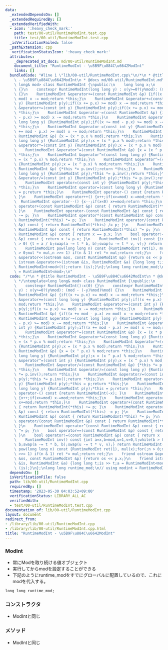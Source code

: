 ```yaml
---
data:
  _extendedDependsOn: []
  _extendedRequiredBy: []
  _extendedVerifiedWith:
  - icon: ':heavy_check_mark:'
    path: test/00-util/RuntimeModInt.test.cpp
    title: test/00-util/RuntimeModInt.test.cpp
  _isVerificationFailed: false
  _pathExtension: cpp
  _verificationStatusIcon: ':heavy_check_mark:'
  attributes:
    _deprecated_at_docs: md/00-util/RuntimeModInt.md
    document_title: "RuntimeModInt - \u5B9F\u884C\u6642ModInt"
    links: []
  bundledCode: "#line 1 \"lib/00-util/RuntimeModInt.cpp\"\n/*\n * @title RuntimeModInt\
    \ - \u5B9F\u884C\u6642ModInt\n * @docs md/00-util/RuntimeModInt.md\n */\ntemplate<long\
    \ long& mod> class RuntimeModInt {\npublic:\n    long long x;\n    constexpr RuntimeModInt():x(0)\
    \ {}\n    constexpr RuntimeModInt(long long y) : x(y>=0?(y%mod): (mod - (-y)%mod)%mod)\
    \ {}\n    RuntimeModInt &operator+=(const RuntimeModInt &p) {if((x += p.x) >=\
    \ mod) x -= mod;return *this;}\n    RuntimeModInt &operator+=(const long long\
    \ y) {RuntimeModInt p(y);if((x += p.x) >= mod) x -= mod;return *this;}\n    RuntimeModInt\
    \ &operator+=(const int y) {RuntimeModInt p(y);if((x += p.x) >= mod) x -= mod;return\
    \ *this;}\n    RuntimeModInt &operator-=(const RuntimeModInt &p) {if((x += mod\
    \ - p.x) >= mod) x -= mod;return *this;}\n    RuntimeModInt &operator-=(const\
    \ long long y) {RuntimeModInt p(y);if((x += mod - p.x) >= mod) x -= mod;return\
    \ *this;}\n    RuntimeModInt &operator-=(const int y) {RuntimeModInt p(y);if((x\
    \ += mod - p.x) >= mod) x -= mod;return *this;}\n    RuntimeModInt &operator*=(const\
    \ RuntimeModInt &p) {x = (x * p.x % mod);return *this;}\n    RuntimeModInt &operator*=(const\
    \ long long y) {RuntimeModInt p(y);x = (x * p.x % mod);return *this;}\n    RuntimeModInt\
    \ &operator*=(const int y) {RuntimeModInt p(y);x = (x * p.x % mod);return *this;}\n\
    \    RuntimeModInt &operator^=(const RuntimeModInt &p) {x = (x ^ p.x) % mod;return\
    \ *this;}\n    RuntimeModInt &operator^=(const long long y) {RuntimeModInt p(y);x\
    \ = (x ^ p.x) % mod;return *this;}\n    RuntimeModInt &operator^=(const int y)\
    \ {RuntimeModInt p(y);x = (x ^ p.x) % mod;return *this;}\n    RuntimeModInt &operator/=(const\
    \ RuntimeModInt &p) {*this *= p.inv();return *this;}\n    RuntimeModInt &operator/=(const\
    \ long long y) {RuntimeModInt p(y);*this *= p.inv();return *this;}\n    RuntimeModInt\
    \ &operator/=(const int y) {RuntimeModInt p(y);*this *= p.inv();return *this;}\n\
    \    RuntimeModInt operator=(const int y) {RuntimeModInt p(y);*this = p;return\
    \ *this;}\n    RuntimeModInt operator=(const long long y) {RuntimeModInt p(y);*this\
    \ = p;return *this;}\n    RuntimeModInt operator-() const {return RuntimeModInt(-x);\
    \ }\n    RuntimeModInt operator++() {x++;if(x>=mod) x-=mod;return *this;}\n  \
    \  RuntimeModInt operator--() {x--;if(x<0) x+=mod;return *this;}\n    RuntimeModInt\
    \ operator+(const RuntimeModInt &p) const { return RuntimeModInt(*this) += p;\
    \ }\n    RuntimeModInt operator-(const RuntimeModInt &p) const { return RuntimeModInt(*this)\
    \ -= p; }\n    RuntimeModInt operator*(const RuntimeModInt &p) const { return\
    \ RuntimeModInt(*this) *= p; }\n    RuntimeModInt operator/(const RuntimeModInt\
    \ &p) const { return RuntimeModInt(*this) /= p; }\n    RuntimeModInt operator^(const\
    \ RuntimeModInt &p) const { return RuntimeModInt(*this) ^= p; }\n    bool operator==(const\
    \ RuntimeModInt &p) const { return x == p.x; }\n    bool operator!=(const RuntimeModInt\
    \ &p) const { return x != p.x; }\n    RuntimeModInt inv() const {int a=x,b=mod,u=1,v=0,t;while(b\
    \ > 0) {t = a / b;swap(a -= t * b, b);swap(u -= t * v, v);} return RuntimeModInt(u);}\n\
    \    RuntimeModInt pow(long long n) const {RuntimeModInt ret(1), mul(x);for(;n\
    \ > 0;mul *= mul,n >>= 1) if(n & 1) ret *= mul;return ret;}\n    friend ostream\
    \ &operator<<(ostream &os, const RuntimeModInt &p) {return os << p.x;}\n    friend\
    \ istream &operator>>(istream &is, RuntimeModInt &a) {long long t;is >> t;a =\
    \ RuntimeModInt<mod>(t);return (is);}\n};\nlong long runtime_mod;\n// using modint\
    \ = RuntimeModInt<mod>;\n"
  code: "/*\n * @title RuntimeModInt - \u5B9F\u884C\u6642ModInt\n * @docs md/00-util/RuntimeModInt.md\n\
    \ */\ntemplate<long long& mod> class RuntimeModInt {\npublic:\n    long long x;\n\
    \    constexpr RuntimeModInt():x(0) {}\n    constexpr RuntimeModInt(long long\
    \ y) : x(y>=0?(y%mod): (mod - (-y)%mod)%mod) {}\n    RuntimeModInt &operator+=(const\
    \ RuntimeModInt &p) {if((x += p.x) >= mod) x -= mod;return *this;}\n    RuntimeModInt\
    \ &operator+=(const long long y) {RuntimeModInt p(y);if((x += p.x) >= mod) x -=\
    \ mod;return *this;}\n    RuntimeModInt &operator+=(const int y) {RuntimeModInt\
    \ p(y);if((x += p.x) >= mod) x -= mod;return *this;}\n    RuntimeModInt &operator-=(const\
    \ RuntimeModInt &p) {if((x += mod - p.x) >= mod) x -= mod;return *this;}\n   \
    \ RuntimeModInt &operator-=(const long long y) {RuntimeModInt p(y);if((x += mod\
    \ - p.x) >= mod) x -= mod;return *this;}\n    RuntimeModInt &operator-=(const\
    \ int y) {RuntimeModInt p(y);if((x += mod - p.x) >= mod) x -= mod;return *this;}\n\
    \    RuntimeModInt &operator*=(const RuntimeModInt &p) {x = (x * p.x % mod);return\
    \ *this;}\n    RuntimeModInt &operator*=(const long long y) {RuntimeModInt p(y);x\
    \ = (x * p.x % mod);return *this;}\n    RuntimeModInt &operator*=(const int y)\
    \ {RuntimeModInt p(y);x = (x * p.x % mod);return *this;}\n    RuntimeModInt &operator^=(const\
    \ RuntimeModInt &p) {x = (x ^ p.x) % mod;return *this;}\n    RuntimeModInt &operator^=(const\
    \ long long y) {RuntimeModInt p(y);x = (x ^ p.x) % mod;return *this;}\n    RuntimeModInt\
    \ &operator^=(const int y) {RuntimeModInt p(y);x = (x ^ p.x) % mod;return *this;}\n\
    \    RuntimeModInt &operator/=(const RuntimeModInt &p) {*this *= p.inv();return\
    \ *this;}\n    RuntimeModInt &operator/=(const long long y) {RuntimeModInt p(y);*this\
    \ *= p.inv();return *this;}\n    RuntimeModInt &operator/=(const int y) {RuntimeModInt\
    \ p(y);*this *= p.inv();return *this;}\n    RuntimeModInt operator=(const int\
    \ y) {RuntimeModInt p(y);*this = p;return *this;}\n    RuntimeModInt operator=(const\
    \ long long y) {RuntimeModInt p(y);*this = p;return *this;}\n    RuntimeModInt\
    \ operator-() const {return RuntimeModInt(-x); }\n    RuntimeModInt operator++()\
    \ {x++;if(x>=mod) x-=mod;return *this;}\n    RuntimeModInt operator--() {x--;if(x<0)\
    \ x+=mod;return *this;}\n    RuntimeModInt operator+(const RuntimeModInt &p) const\
    \ { return RuntimeModInt(*this) += p; }\n    RuntimeModInt operator-(const RuntimeModInt\
    \ &p) const { return RuntimeModInt(*this) -= p; }\n    RuntimeModInt operator*(const\
    \ RuntimeModInt &p) const { return RuntimeModInt(*this) *= p; }\n    RuntimeModInt\
    \ operator/(const RuntimeModInt &p) const { return RuntimeModInt(*this) /= p;\
    \ }\n    RuntimeModInt operator^(const RuntimeModInt &p) const { return RuntimeModInt(*this)\
    \ ^= p; }\n    bool operator==(const RuntimeModInt &p) const { return x == p.x;\
    \ }\n    bool operator!=(const RuntimeModInt &p) const { return x != p.x; }\n\
    \    RuntimeModInt inv() const {int a=x,b=mod,u=1,v=0,t;while(b > 0) {t = a /\
    \ b;swap(a -= t * b, b);swap(u -= t * v, v);} return RuntimeModInt(u);}\n    RuntimeModInt\
    \ pow(long long n) const {RuntimeModInt ret(1), mul(x);for(;n > 0;mul *= mul,n\
    \ >>= 1) if(n & 1) ret *= mul;return ret;}\n    friend ostream &operator<<(ostream\
    \ &os, const RuntimeModInt &p) {return os << p.x;}\n    friend istream &operator>>(istream\
    \ &is, RuntimeModInt &a) {long long t;is >> t;a = RuntimeModInt<mod>(t);return\
    \ (is);}\n};\nlong long runtime_mod;\n// using modint = RuntimeModInt<mod>;"
  dependsOn: []
  isVerificationFile: false
  path: lib/00-util/RuntimeModInt.cpp
  requiredBy: []
  timestamp: '2023-05-30 04:03:52+09:00'
  verificationStatus: LIBRARY_ALL_AC
  verifiedWith:
  - test/00-util/RuntimeModInt.test.cpp
documentation_of: lib/00-util/RuntimeModInt.cpp
layout: document
redirect_from:
- /library/lib/00-util/RuntimeModInt.cpp
- /library/lib/00-util/RuntimeModInt.cpp.html
title: "RuntimeModInt - \u5B9F\u884C\u6642ModInt"
---
```

### ModInt
- 常にModを取り続ける値オブジェクト
- 実行してからmodを設定することができる
- 下記のようにruntime_modをすでにグローバルに配置しているので、これにmodを代入する。
```
long long runtime_mod;
```
### コンストラクタ
- ModIntと同じ

### メソッド
- ModIntと同じ

